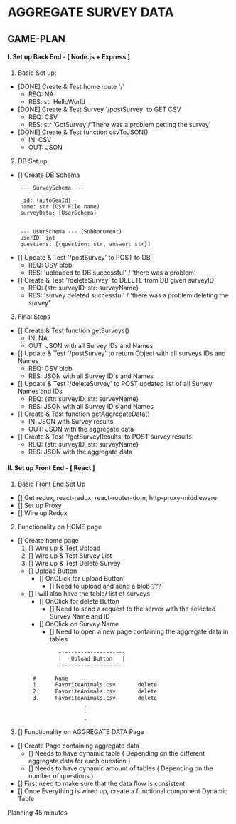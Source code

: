 # AGGREGATE SURVEY DATA

## GAME-PLAN
#### I. Set up Back End - [ Node.js + Express ]
1. Basic Set up:
-   [DONE] Create & Test home route '/'
    - REQ: NA
    - RES: str HelloWorld
-   [DONE] Create & Test Survey '/postSurvey' to GET CSV
    - REQ: CSV
    - RES: str 'GotSurvey'/'There was a problem getting the survey'
-   [DONE] Create & Test function csvToJSON()
    - IN: CSV
    - OUT: JSON
2. DB Set up:
-   [] Create DB Schema
```
    --- SurveySchema ---
    
    _id: (autoGenId)
    name: str (CSV File name)
    surveyData: [UserSchema]
    
    
    --- UserSchema --- (SubDocument)
    userID: int
    questions: [{question: str, answer: str}] 
```
-   [] Update & Test '/postSurvey' to POST to DB
    - REQ: CSV blob
    - RES: 'uploaded to DB successful' / 'there was a problem'
-   [] Create & Test '/deleteSurvey' to DELETE from DB given surveyID
    - REQ: {str: surveyID, str: surveyName}
    - RES: 'survey deleted successful' / 'there was a problem deleting the survey'
3. Final Steps
-   [] Create & Test function getSurveys()
    - IN: NA
    - OUT: JSON with all Survey IDs and Names
-   [] Update & Test '/postSurvey' to return Object with all surveys IDs and Names
    - REQ: CSV blob
    - RES: JSON with all Survey ID's and Names
-   [] Update & Test '/deleteSurvey' to POST updated list of all Survey Names and IDs
    - REQ: {str: surveyID, str: surveyName}
    - RES: JSON with all Survey ID's and Names
-   [] Create & Test function getAggregateData()
    - IN: JSON with Survey results
    - OUT: JSON with the aggregate data
-   [] Create & Test '/getSurveyResults' to POST survey results
    - REQ: {str: surveyID, str: surveyName}
    - RES: JSON with the aggregate data

#### II. Set up Front End - [ React ]
1. Basic Front End Set Up
-   [] Get redux, react-redux, react-router-dom, http-proxy-middleware
-   [] Set up Proxy
-   [] Wire up Redux
2. Functionality on HOME page
-   [] Create home page
    1. [] Wire up & Test Upload
    2. [] Wire up & Test Survey List
    3. [] Wire up & Test Delete Survey
    -  [] Upload Button
        -   [] OnCLick for upload Button
            -   [] Need to upload and send a blob ???
    -   [] I will also have the table/ list of surveys
        -   [] OnClick for delete Button
            - [] Need to send a request to the server with the selected Survey Name and ID
        -   [] OnClick on Survey Name
            - [] Need to open a new page containing the aggregate data in tables
```html
                ---------------------
                |   Upload Button   |
                ---------------------

        #      Name
        1.     FavoriteAnimals.csv       delete
        2.     FavoriteAnimals.csv       delete
        3.     FavoriteAnimals.csv       delete
                        .
                        .
                        .
```
3. [] Functionality on AGGREGATE DATA Page
- [] Create Page containing aggregate data
    - [] Needs to have dynamic table ( Depending on the different aggregate data for each question )
    - [] Needs to have dynamic amount of tables ( Depending on the number of questions )
- [] First need to make sure that the data flow is consistent
- [] Once Everything is wired up, create a functional component Dynamic Table

Planning 45 minutes